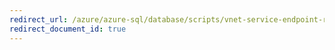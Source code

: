 ```yaml
---
redirect_url: /azure/azure-sql/database/scripts/vnet-service-endpoint-rule-powershell-create
redirect_document_id: true
---
```

